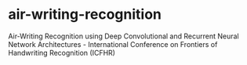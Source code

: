 # air-writing-recognition
Air-Writing Recognition using Deep Convolutional and Recurrent Neural Network Architectures - International Conference on Frontiers of Handwriting Recognition (ICFHR)
